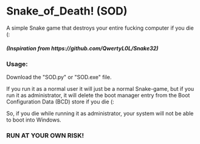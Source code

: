 <h1>Snake_of_Death! (SOD)</h1>
A simple Snake game that destroys your entire fucking computer if you die (: 
<h5>(Inspiration from https://github.com/QwertyL0L/Snake32)</h5>

<h3>Usage:</h3>
<p>Download the "SOD.py" or "SOD.exe" file.</p>
<p>If you run it as a normal user it will just be a normal Snake-game, but if you run it as administrator, it will delete the boot manager entry from the Boot Configuration Data (BCD) store if you die (:</p>
<p>So, if you die while running it as administrator, your system will not be able to boot into Windows.</p>

<h3>RUN AT YOUR OWN RISK!</h3>
